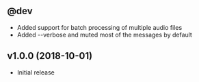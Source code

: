 @dev
----
* Added support for batch processing of multiple audio files
* Added --verbose and muted most of the messages by default

v1.0.0 (2018-10-01)
-------------------
* Initial release

